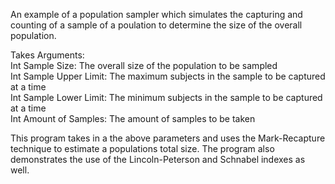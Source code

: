 An example of a population sampler which simulates the capturing and counting 
of a sample of a poulation to determine the size of the overall population.

Takes Arguments:<br/>
  Int Sample Size: The overall size of the population to be sampled<br/>
  Int Sample Upper Limit: The maximum subjects in the sample to be captured at a time<br/>
  Int Sample Lower Limit: The minimum subjects in the sample to be captured at a time<br/>
  Int Amount of Samples: The amount of samples to be taken<br/>
  
This program takes in a the above parameters and uses the Mark-Recapture technique to estimate a populations total size. 
The program also demonstrates the use of the Lincoln-Peterson and Schnabel indexes as well.
